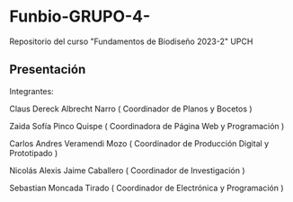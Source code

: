 # Funbio-GRUPO-4-

Repositorio del curso "Fundamentos de Biodiseño 2023-2" UPCH

## Presentación 

Integrantes:  

Claus Dereck Albrecht Narro ( Coordinador de Planos y Bocetos )

Zaida Sofía Pinco Quispe ( Coordinadora de Página Web y Programación )

Carlos Andres Veramendi Mozo ( Coordinador de Producción Digital y Prototipado )

Nicolás Alexis Jaime Caballero ( Coordinador de Investigación )

Sebastian Moncada Tirado ( Coordinador de Electrónica y Programación )
